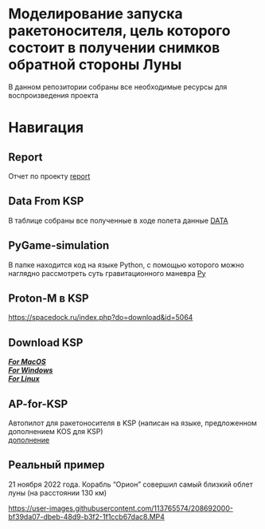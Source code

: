 # Моделирование запуска ракетоносителя, цель которого состоит в получении снимков обратной стороны Луны

В данном репозитории собраны все необходимые ресурсы для воспроизведения проекта

# Навигация 

## Report
Отчет по проекту [report](./report/README.md)

## Data From KSP 
В таблице собраны все полученные в ходе полета данные [DATA](./KSP_Data/README.md)

## PyGame-simulation 
В папке находится код на языке Python, с помощью которого можно наглядно рассмотреть суть гравитационного маневра [Py](./pygame_simulation/README.md)

## Proton-M в KSP
<https://spacedock.ru/index.php?do=download&id=5064>

## Download KSP
[***For MacOS***](https://appstorrent.ru/628-kerbal-space-program.html) \
[***For Windows***](https://s1.thelastgame.club/244-kerbal-space-program.html) \
[***For Linux***](http://ru.softoware.org/simulators/download-kerbal-space-program-71896-for-linux.html)

## AP-for-KSP
Автопилот для ракетоносителя в KSP (написан на языке, предложенном дополнением KOS для KSP) \
[дополнение](https://github.com/KSP-KOS/KOS/releases)

## Реальный пример 
21 ноября 2022 года. Корабль “Орион” совершил самый близкий облет луны (на расстоянии 130 км)



https://user-images.githubusercontent.com/113765574/208692000-bf39da07-dbeb-48d9-b3f2-1f1ccb67dac8.MP4
